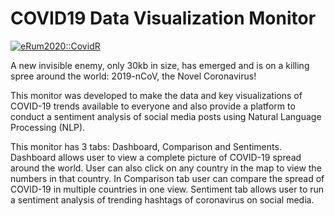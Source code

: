 # COVID19 Data Visualization Monitor

[![eRum2020::CovidR](https://badgen.net/https/runkit.io/erum2020-covidr/badge/branches/master/shubhrampandey-covid19-monitor?cache=300)](https://milano-r.github.io/erum2020-covidr-contest/shubhrampandey-covid19-monitor.html)

A new invisible enemy, only 30kb in size, has emerged and is on a killing spree around the world: 2019-nCoV, the Novel Coronavirus!

This monitor was developed to make the data and key visualizations of COVID-19 trends available to everyone and also provide a platform to conduct a sentiment analysis of social media posts using Natural Language Processing (NLP).

This monitor has 3 tabs: Dashboard, Comparison and Sentiments. Dashboard allows user to view a complete picture of COVID-19 spread around the world. User can also click on any country in the map to view the numbers in that country. In Comparison tab user can compare the spread of COVID-19 in multiple countries in one view. Sentiment tab allows user to run a sentiment analysis of trending hashtags of coronavirus on social media.
